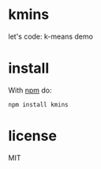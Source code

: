 # kmins

let's code: k-means demo

# install

With [npm](https://npmjs.org) do:

```
npm install kmins
```

# license

MIT
